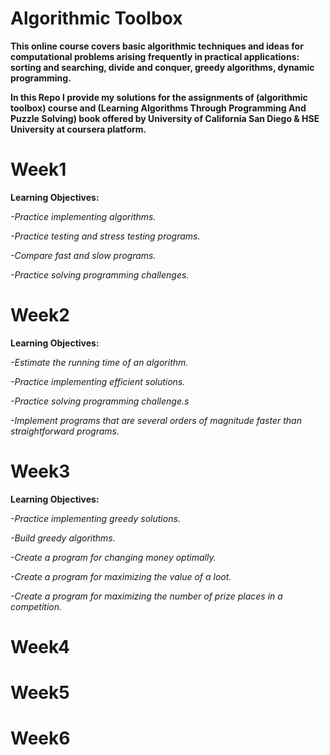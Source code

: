 # Algorithmic Toolbox
**This online course covers basic algorithmic techniques and ideas for computational problems arising frequently in practical applications: sorting and searching, divide and conquer, greedy algorithms, dynamic programming.**

**In this Repo I provide my solutions for the assignments of (algorithmic toolbox) course and (Learning Algorithms Through Programming And Puzzle Solving) book offered by University of California San Diego &amp; HSE University at coursera platform.**


# Week1 
**Learning Objectives:**

  *-Practice implementing algorithms.*
  
  *-Practice testing and stress testing programs.*
  
  *-Compare fast and slow programs.*
  
  *-Practice solving programming challenges.*


# Week2
**Learning Objectives:**

  *-Estimate the running time of an algorithm.*
	
  *-Practice implementing efficient solutions.*
	
  *-Practice solving programming challenge.s*
	
  *-Implement programs that are several orders of magnitude faster than straightforward programs.*


# Week3

**Learning Objectives:**

  *-Practice implementing greedy solutions.*
	
  *-Build greedy algorithms.*
	
  *-Create a program for changing money optimally.*
	
  *-Create a program for maximizing the value of a loot.*
	
  *-Create a program for maximizing the number of prize places in a competition.*
  
	
# Week4


# Week5


# Week6
